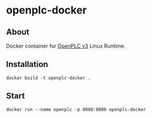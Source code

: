 # openplc-docker
## About
Docker container for [OpenPLC v3](http://www.openplcproject.com/) Linux Runtime.

## Installation
`docker build -t openplc-docker .`

## Start
`docker run --name openplc -p 8080:8080 openplc-docker`
